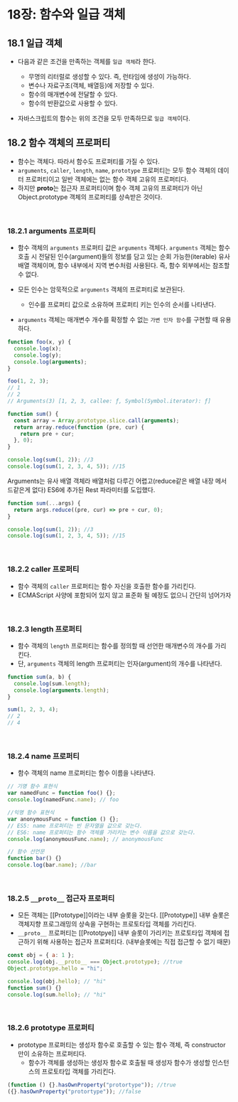 # 18장: 함수와 일급 객체

## 18.1 일급 객체

- 다음과 같은 조건을 만족하는 객체를 `일급 객체`라 한다.

  - 무명의 리터럴로 생성할 수 있다. 즉, 런타임에 생성이 가능하다.
  - 변수나 자료구조(객체, 배열등)에 저장할 수 있다.
  - 함수의 매개변수에 전달할 수 있다.
  - 함수의 반환값으로 사용할 수 있다.

- 자바스크립트의 함수는 위의 조건을 모두 만족하므로 `일급 객체`이다.

## 18.2 함수 객체의 프로퍼티

- 함수는 객체다. 따라서 함수도 프로퍼티를 가질 수 있다.
- `arguments`, `caller`, `length`, `name`, `prototype` 프로퍼티는 모두 함수 객체의 데이터 프로퍼티이고 일반 객체에는 없는 함수 객체 고유의 프로퍼티다.
- 하지만 **proto**는 접근자 프로퍼티이며 함수 객체 고유의 프로퍼티가 아닌 Object.prototype 객체의 프로퍼티를 상속받은 것이다.

<br>

### 18.2.1 arguments 프로퍼티

- 함수 객체의 `arguments` 프로퍼티 값은 `arguments` 객체다. `arguments` 객체는 함수 호출 시 전달된 인수(argument)들의 정보를 담고 있는 순회 가능한(iterable) 유사 배열 객체이며, 함수 내부에서 지역 변수처럼 사용된다. 즉, 함수 외부에서는 참조할 수 없다.
- 모든 인수는 암묵적으로 `arguments` 객체의 프로퍼티로 보관된다.

  - 인수를 프로퍼티 값으로 소유하며 프로퍼티 키는 인수의 순서를 나타낸다.

- `arguments` 객체는 매개변수 개수를 확정할 수 없는 `가변 인자 함수`를 구현할 때 유용하다.

```js
function foo(x, y) {
  console.log(x);
  console.log(y);
  console.log(arguments);
}

foo(1, 2, 3);
// 1
// 2
// Arguments(3) [1, 2, 3, callee: ƒ, Symbol(Symbol.iterator): ƒ]
```

```js
function sum() {
  const array = Array.prototype.slice.call(arguments);
  return array.reduce(function (pre, cur) {
    return pre + cur;
  }, 0);
}

console.log(sum(1, 2)); //3
console.log(sum(1, 2, 3, 4, 5)); //15
```

Arguments는 유사 배열 객체라 배열처럼 다루긴 어렵고(reduce같은 배열 내장 메서드같은게 없다) ES6에 추가된 Rest 파라미터를 도입했다.

```js
function sum(...args) {
  return args.reduce((pre, cur) => pre + cur, 0);
}

console.log(sum(1, 2)); //3
console.log(sum(1, 2, 3, 4, 5)); //15
```

<br>

### 18.2.2 caller 프로퍼티

- 함수 객체의 `caller` 프로퍼티는 함수 자신을 호출한 함수를 가리킨다.
- ECMAScript 사양에 포함되어 있지 않고 표준화 될 예정도 없으니 간단히 넘어가자

<br>

### 18.2.3 length 프로퍼티

- 함수 객체의 `length` 프로퍼티는 함수를 정의할 때 선언한 매개변수의 개수를 가리킨다.
- 단, `arguments` 객체의 length 프로퍼티는 인자(argument)의 개수를 나타낸다.

```js
function sum(a, b) {
  console.log(sum.length);
  console.log(arguments.length);
}

sum(1, 2, 3, 4);
// 2
// 4
```

<br>

### 18.2.4 name 프로퍼티

- 함수 객체의 name 프로퍼티는 함수 이름을 나타낸다.

```javascript
// 기명 함수 표현식
var namedFunc = function foo() {};
console.log(namedFunc.name); // foo

//익명 함수 표현식
var anonymousFunc = function () {};
// ES5: name 프로퍼티는 빈 문자열을 값으로 갖는다.
// ES6: name 프로퍼티는 함수 객체를 가리키는 변수 이름을 값으로 갖는다.
console.log(anonymousFunc.name); // anonymousFunc

// 함수 선언문
function bar() {}
console.log(bar.name); //bar
```

<br>

### 18.2.5 `__proto__` 접근자 프로퍼티

- 모든 객체는 [[Prototype]]이라는 내부 슬롯을 갖는다. [[Prototype]] 내부 슬롯은 객체지향 프로그래밍의 상속을 구현하는 프로토타입 객체를 가리킨다.
- `__proto__` 프로퍼티는 [[Prototpye]] 내부 슬롯이 가리키는 프로토타입 객체에 접근하기 위해 사용하는 접근자 프로퍼티다. (내부슬롯에는 직접 접근할 수 없기 때문)

```js
const obj = { a: 1 };
console.log(obj.__proto__ === Object.prototype); //true
Object.prototype.hello = "hi";

console.log(obj.hello); // "hi"
function sum() {}
console.log(sum.hello); // "hi"
```

<br>

### 18.2.6 prototype 프로퍼티

- prototype 프로퍼티는 생성자 함수로 호출할 수 있는 함수 객체, 즉 constructor만이 소유하는 프로퍼티다.
  - 함수가 객체를 생성하는 생성자 함수로 호출될 때 생성자 함수가 생성할 인스턴스의 프로토타입 객체를 가리킨다.

```js
(function () {}.hasOwnProperty("protortype")); //true
({}.hasOwnProperty("protortype")); //false
```
